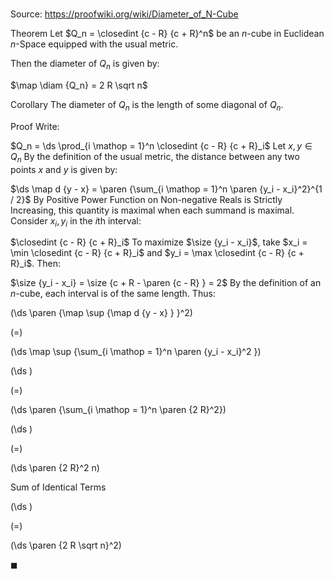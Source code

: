 # 

Source: https://proofwiki.org/wiki/Diameter_of_N-Cube

Theorem
Let $Q_n = \closedint {c - R} {c + R}^n$ be an $n$-cube in Euclidean $n$-Space equipped with the usual metric.

Then the diameter of $Q_n$ is given by:

$\map \diam {Q_n} = 2 R \sqrt n$


Corollary
The diameter of $Q_n$ is the length of some diagonal of $Q_n$.


Proof
Write: 

$Q_n = \ds \prod_{i \mathop = 1}^n \closedint {c - R} {c + R}_i$
Let $x, y \in Q_n$
By the definition of the usual metric, the distance between any two points $x$ and $y$ is given by:

$\ds \map d {y - x} = \paren {\sum_{i \mathop = 1}^n \paren {y_i - x_i}^2}^{1 / 2}$
By Positive Power Function on Non-negative Reals is Strictly Increasing, this quantity is maximal when each summand is maximal.
Consider $x_i, y_i$ in the $i$th interval:

$\closedint {c - R} {c + R}_i$
To maximize $\size {y_i - x_i}$, take $x_i = \min \closedint {c - R} {c + R}_i$ and $y_i = \max \closedint {c - R} {c + R}_i$.
Then:

$\size {y_i - x_i} = \size {c + R - \paren {c - R} } = 2$
By the definition of an $n$-cube, each interval is of the same length.
Thus:














\(\ds \paren {\map \sup {\map d {y - x} } }^2\)

\(=\)







\(\ds \map \sup {\sum_{i \mathop = 1}^n \paren {y_i - x_i}^2 }\)




















\(\ds \)

\(=\)







\(\ds \paren {\sum_{i \mathop = 1}^n \paren {2 R}^2}\)




















\(\ds \)

\(=\)







\(\ds \paren {2 R}^2 n\)





Sum of Identical Terms














\(\ds \)

\(=\)







\(\ds \paren {2 R \sqrt n}^2\)









$\blacksquare$





